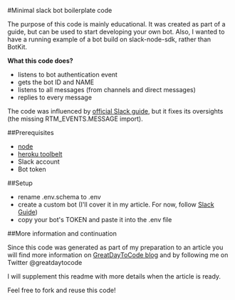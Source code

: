 #Minimal slack bot boilerplate code

The purpose of this code is mainly educational. 
It was created as part of a guide, but can be used to start developing your own bot.
Also, I wanted to have a running example of a bot build on slack-node-sdk,
 rather than BotKit. 

**What this code does?**

- listens to bot authentication event
- gets the bot ID and NAME
- listens to all messages (from channels and direct messages)
- replies to every message

The code was influenced by [official Slack guide](https://slackapi.github.io/node-slack-sdk/bots.html), 
but it fixes its oversights (the missing RTM_EVENTS.MESSAGE import). 

##Prerequisites

- [node](https://nodejs.org/en/)
- [heroku toolbelt](https://devcenter.heroku.com/articles/heroku-cli)
- Slack account
- Bot token

##Setup

- rename .env.schema to .env
- create a custom bot (I'll cover it in my article. For now, follow [Slack Guide](https://my.slack.com/services/new/bot))
- copy your bot's TOKEN and paste it into the .env file

##More information and continuation

Since this code was generated as part of my preparation to an article
you will find more information on [GreatDayToCode blog](greatdaytocode.com)
and by following me on Twitter @greatdaytocode

I will supplement this readme with more details when the article is ready.

Feel free to fork and reuse this code!